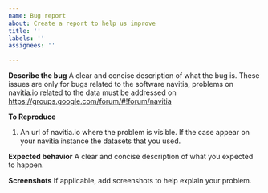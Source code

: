 ```yaml
---
name: Bug report
about: Create a report to help us improve
title: ''
labels: ''
assignees: ''

---
```


**Describe the bug**
A clear and concise description of what the bug is.
These issues are only for bugs related to the software navitia, problems on navitia.io related to the data must be addressed on https://groups.google.com/forum/#!forum/navitia

**To Reproduce**
1. An url of navitia.io where the problem is visible. If the case appear on your navitia instance the datasets that you used.

**Expected behavior**
A clear and concise description of what you expected to happen.

**Screenshots**
If applicable, add screenshots to help explain your problem.
